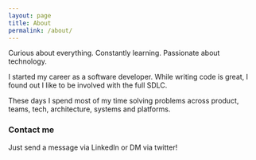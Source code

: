 ```yaml
---
layout: page
title: About
permalink: /about/
---
```


Curious about everything. Constantly learning. Passionate about technology.

I started my career as a software developer. While writing code is great, I found out I like to be involved with the full SDLC.

These days I spend most of my time solving problems across product, teams, tech, architecture, systems and platforms. 

### Contact me

Just send a message via LinkedIn or DM via twitter!